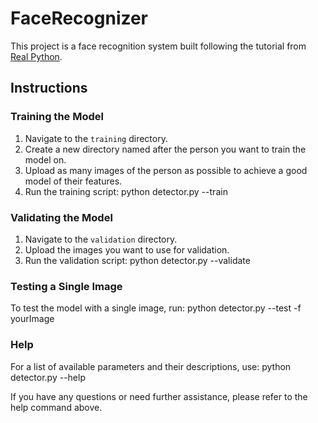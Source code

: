 # FaceRecognizer

This project is a face recognition system built following the tutorial from [Real Python](https://realpython.com/face-recognition-with-python/).

## Instructions

### Training the Model

1. Navigate to the `training` directory.
2. Create a new directory named after the person you want to train the model on.
3. Upload as many images of the person as possible to achieve a good model of their features.
4. Run the training script:
   python detector.py --train

### Validating the Model

1. Navigate to the `validation` directory.
2. Upload the images you want to use for validation.
3. Run the validation script:
   python detector.py --validate

### Testing a Single Image

To test the model with a single image, run: 
   python detector.py --test -f yourImage

### Help

For a list of available parameters and their descriptions, use: 
   python detector.py --help

If you have any questions or need further assistance, please refer to the help command above.
